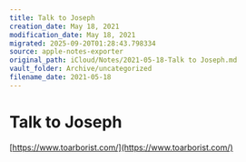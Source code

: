 ```yaml
---
title: Talk to Joseph
creation_date: May 18, 2021
modification_date: May 18, 2021
migrated: 2025-09-20T01:28:43.798334
source: apple-notes-exporter
original_path: iCloud/Notes/2021-05-18-Talk to Joseph.md
vault_folder: Archive/uncategorized
filename_date: 2021-05-18
---
```



# Talk to Joseph 
[https://www.toarborist.com/](https://www.toarborist.com/)

